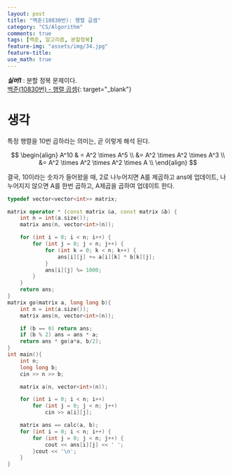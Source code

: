 ```yaml
---
layout: post
title: "백준(10830번): 행렬 곱셈"
category: "CS/Algorithm"
comments: true
tags: [백준, 알고리즘, 분할정복]
feature-img: "assets/img/34.jpg"
feature-title:
use_math: true
---
```


**_실버1_** : 분할 정복 문제이다.  
[백준(10830번) - 행렬 곱셈](https://www.acmicpc.net/problem/10830){: target="\_blank"}

# 생각

특정 행렬을 10번 곱하라는 의미는, 곧 이렇게 해석 된다.

$$
\begin{align}
A^10 & = A^2 \times A^5 \\
&= A^2 \times A^2 \times A^3 \\
&= A^2 \times A^2 \times A^2 \times A \\
\end{align}
$$

결국, 10이라는 숫자가 들어왔을 때, 2로 나누어지면 A를 제곱하고 ans에 업데이트, 나누어지지 않으면 A를 한번 곱하고, A제곱을 곱하여 업데이트 한다.

```c++
typedef vector<vector<int>> matrix;

matrix operator * (const matrix &a, const matrix &b) {
    int n = int(a.size());
    matrix ans(n, vector<int>(n));

    for (int i = 0; i < n; i++) {
        for (int j = 0; j < n; j++) {
            for (int k = 0; k < n; k++) {
                ans[i][j] += a[i][k] * b[k][j];
            }
            ans[i][j] %= 1000;
        }
    }
    return ans;
}
matrix go(matrix a, long long b){
    int n = int(a.size());
    matrix ans(n, vector<int>(n));

    if (b == 0) return ans;
    if (b % 2) ans = ans * a;
    return ans * go(a*a, b/2);
}
int main(){
    int n;
    long long b;
    cin >> n >> b;

    matrix a(n, vector<int>(n));

    for (int i = 0; i < n; i++)
        for (int j = 0; j < n; j++)
            cin >> a[i][j];

    matrix ans == calc(a, b);
    for (int i = 0; i < n; i++) {
        for (int j = 0; j < n; j++) {
            cout << ans[i][j] << ' ';
        }cout << '\n';
    }
}
```
